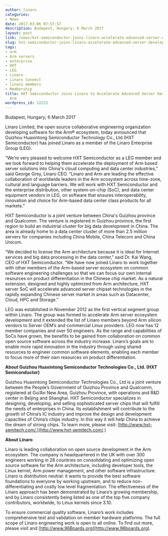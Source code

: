 ```yaml
---
author: linaro
categories:
- News
date: 2017-03-06 07:57:57
description: Budapest, Hungary; 6 March 2017
layout: post
link: /news/hxt-semiconductor-joins-linaro-accelerate-advanced-server-development-arm/
slug: hxt-semiconductor-joins-linaro-accelerate-advanced-server-development-arm
tags:
- arm
- Arm servers
- enterprise
- HXT
- LEG
- Linaro
- Linaro Connect
- linaro members
- Membership
title: HXT Semiconductor Joins Linaro to Accelerate Advanced Server Development on
  Arm
wordpress_id: 12223
---
```


Budapest, Hungary; 6 March 2017

Linaro Limited, the open source collaborative engineering organization developing software for the Arm® ecosystem, today announced that Guizhou Huaxintong Semiconductor Technology Co., Ltd (HXT Semiconductor) has joined Linaro as a member of the Linaro Enterprise Group (LEG).

“We’re very pleased to welcome HXT Semiconductor as a LEG member and we look forward to helping them accelerate the deployment of Arm based server solutions into China's cloud computing and data center industries,” said George Grey, Linaro CEO. “Linaro and Arm are leading the effective collaboration of worldwide leaders in the Arm ecosystem across time-zone, cultural and language barriers. We will work with HXT Semiconductor and the enterprise distribution, other system-on-chip (SoC), and data center equipment vendors in LEG, on software that ensures interoperability, innovation and choice for Arm-based data center class products for all markets.”

HXT Semiconductor is a joint venture between China's Guizhou province and Qualcomm. The venture is registered in Guizhou province, the first region to build an industrial cluster for big data development in China. The area is already home to a data center cluster of more than 2.5 million servers for companies including China Mobile, China Telecom and China Unicom.

“We decided to license the Arm architecture because it is ideal for Internet services and big data processing in the data center,” said Dr. Kai Wang, CEO of HXT Semiconductor. “We have now joined Linaro to work together with other members of the Arm-based server ecosystem on common software engineering challenges so that we can focus our own internal resources on product differentiation in the Chinese chip market. As a natural extension, designed and highly optimized from Arm architecture, HXT server SoC will accelerate advanced server chipset technologies in the rapidly expanding Chinese server market in areas such as Datacenter, Cloud, HPC and Storage.”

LEG was established in November 2012 as the first vertical segment group within Linaro. The group was formed to accelerate Arm server ecosystem development and it extended the list of Linaro members beyond Arm silicon vendors to Server OEM’s and commercial Linux providers. LEG now has 12 member companies and over 50 engineers. As the range and capabilities of SoCs have grown, the benefits to be gained from collaboration on common open source software across the industry increase. Linaro’s goals are to enable more rapid innovation in the industry through using shared resources to engineer common software elements, enabling each member to focus more of their own resources on product differentiation.

**About Guizhou Huaxintong Semiconductor Technologies Co., Ltd. (HXT Semiconductor)**

Guizhou Huaxintong Semiconductor Technologies Co., Ltd is a joint venture between the People’s Government of Guizhou Province and Qualcomm, registered at Gui’An New Area, Guizhou Province, with operations and R&D center in Beijing and Shanghai. HXT Semiconductor specializes in designing, developing, and selling sophisticated server chips that will fulfill the needs of enterprises in China. Its establishment will contribute to the growth of China’s IC industry and improve the design and development capacities of China’s chips industry. In this way it will help China to achieve the dream of strong chips. To learn more, please visit: [http://www.hxt-semitech.com/.](http://www.hxt-semitech.com/.)

**About Linaro**

Linaro is leading collaboration on open source development in the Arm ecosystem. The company is headquartered in the UK with over 300 engineers working in 26 countries on consolidating and optimizing open source software for the Arm architecture, including developer tools, the Linux kernel, Arm power management, and other software infrastructure. Linaro is distribution neutral: it wants to provide the best software foundations to everyone by working upstream, and to reduce non-differentiating and costly low level fragmentation. The effectiveness of the Linaro approach has been demonstrated by Linaro’s growing membership, and by Linaro consistently being listed as one of the top five company contributors, worldwide, to Linux kernels since 3.10.

To ensure commercial quality software, Linaro’s work includes comprehensive test and validation on member hardware platforms. The full scope of Linaro engineering work is open to all online. To find out more, please visit []() and [http://www.96Boards.org](http://www.96boards.org).